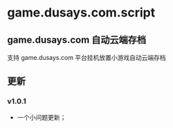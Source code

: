 # game.dusays.com.script

## game.dusays.com 自动云端存档

支持 game.dusays.com 平台挂机放置小游戏自动云端存档

## 更新

### v1.0.1

-   一个小问题更新；
